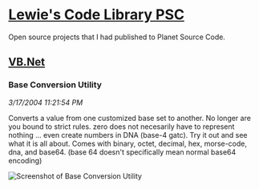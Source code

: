 # [Lewie's Code Library PSC](../../README.md)

Open source projects that I had published to Planet Source Code.

## [VB.Net](../README.md)

### Base Conversion Utility

*3/17/2004 11:21:54 PM*

Converts a value from one customized base set to another. No longer are you bound to strict rules. zero does not necesarily have to represent nothing ... even create numbers in DNA (base-4 gatc). Try it out and see what it is all about. Comes with binary, octet, decimal, hex, morse-code, dna, and base64. (base 64 doesn't specifically mean normal base64 encoding)

![Screenshot of Base Conversion Utility](/screenshot.jpg)



